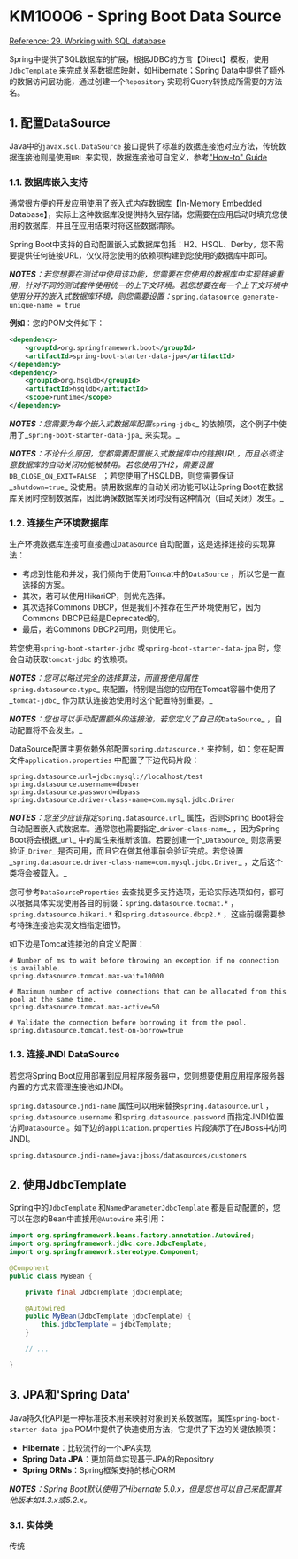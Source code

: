 # KM10006 - Spring Boot Data Source

[Reference: 29. Working with SQL database](https://docs.spring.io/spring-boot/docs/current/reference/html/boot-features-sql.html)

Spring中提供了SQL数据库的扩展，根据JDBC的方言【Direct】模板，使用`JdbcTemplate` 来完成关系数据库映射，如Hibernate；Spring Data中提供了额外的数据访问层功能，通过创建一个`Repository` 实现将Query转换成所需要的方法名。

## 1. 配置DataSource

Java中的`javax.sql.DataSource` 接口提供了标准的数据连接池对应方法，传统数据连接池则是使用`URL` 来实现，数据连接池可自定义，参考["How-to" Guide](https://docs.spring.io/spring-boot/docs/current/reference/html/howto-data-access.html#howto-configure-a-datasource)

### 1.1. 数据库嵌入支持

通常很方便的开发应用使用了嵌入式内存数据库【In-Memory Embedded Database】，实际上这种数据库没提供持久层存储，您需要在应用启动时填充您使用的数据库，并且在应用结束时将这些数据清除。

Spring Boot中支持的自动配置嵌入式数据库包括：H2、HSQL、Derby，您不需要提供任何链接URL，仅仅将您使用的依赖项构建到您使用的数据库中即可。

_**NOTES**：若您想要在测试中使用该功能，您需要在您使用的数据库中实现链接重用，针对不同的测试套件使用统一的上下文环境。若您想要在每一个上下文环境中使用分开的嵌入式数据库环境，则您需要设置：_`spring.datasource.generate-unique-name = true`

**例如**：您的POM文件如下：

```xml
<dependency>
    <groupId>org.springframework.boot</groupId>
    <artifactId>spring-boot-starter-data-jpa</artifactId>
</dependency>
<dependency>
    <groupId>org.hsqldb</groupId>
    <artifactId>hsqldb</artifactId>
    <scope>runtime</scope>
</dependency>
```

_**NOTES**：您需要为每个嵌入式数据库配置_`spring-jdbc`_ 的依赖项，这个例子中使用了_`spring-boot-starter-data-jpa`_ 来实现。_

_**NOTES**：不论什么原因，您都需要配置嵌入式数据库中的链接URL，而且必须注意数据库的自动关闭功能被禁用。若您使用了H2，需要设置_`DB_CLOSE_ON_EXIT=FALSE`_ ；若您使用了HSQLDB，则您需要保证_`shutdown=true`_ 没使用。禁用数据库的自动关闭功能可以让Spring Boot在数据库关闭时控制数据库，因此确保数据库关闭时没有这种情况（自动关闭）发生。_

### 1.2. 连接生产环境数据库

生产环境数据库连接可直接通过`DataSource` 自动配置，这是选择连接的实现算法：

* 考虑到性能和并发，我们倾向于使用Tomcat中的`DataSource` ，所以它是一直选择的方案。
* 其次，若可以使用HikariCP，则优先选择。
* 其次选择Commons DBCP，但是我们不推荐在生产环境使用它，因为Commons DBCP已经是Deprecated的。
* 最后，若Commons DBCP2可用，则使用它。

若您使用`spring-boot-starter-jdbc` 或`spring-boot-starter-data-jpa` 时，您会自动获取`tomcat-jdbc` 的依赖项。

_**NOTES**：您可以略过完全的选择算法，而直接使用属性_`spring.datasource.type`_ 来配置，特别是当您的应用在Tomcat容器中使用了_`tomcat-jdbc`_ 作为默认连接池使用时这个配置特别重要。_

_**NOTES**：您也可以手动配置额外的连接池，若您定义了自己的_`DataSource`_ ，自动配置将不会发生。_

DataSource配置主要依赖外部配置`spring.datasource.*` 来控制，如：您在配置文件`application.properties` 中配置了下边代码片段：

```
spring.datasource.url=jdbc:mysql://localhost/test
spring.datasource.username=dbuser
spring.datasource.password=dbpass
spring.datasource.driver-class-name=com.mysql.jdbc.Driver
```

_**NOTES**：您至少应该指定_`spring.datasource.url`_ 属性，否则Spring Boot将会自动配置嵌入式数据库。通常您也需要指定_`driver-class-name`_ ，因为Spring Boot将会根据_`url`_ 中的属性来推断该值。若要创建一个_`DataSource`_ 则您需要验证_`Driver`_ 是否可用，而且它在做其他事前会验证完成。若您设置_`spring.datasource.driver-class-name=com.mysql.jdbc.Driver`_ ，之后这个类将会被载入。_

您可参考`DataSourceProperties` 去查找更多支持选项，无论实际选项如何，都可以根据具体实现使用各自的前缀：`spring.datasource.tocmat.*` ，`spring.datasource.hikari.*` 和`spring.datasource.dbcp2.*` ，这些前缀需要参考特殊连接池实现文档指定细节。

如下边是Tomcat连接池的自定义配置：

```
# Number of ms to wait before throwing an exception if no connection is available.
spring.datasource.tomcat.max-wait=10000

# Maximum number of active connections that can be allocated from this pool at the same time.
spring.datasource.tomcat.max-active=50

# Validate the connection before borrowing it from the pool.
spring.datasource.tomcat.test-on-borrow=true
```

### 1.3. 连接JNDI DataSource

若您将Spring Boot应用部署到应用程序服务器中，您则想要使用应用程序服务器内置的方式来管理连接池如JNDI。

`spring.datasource.jndi-name` 属性可以用来替换`spring.datasource.url` ，`spring.datasource.username` 和`spring.datasource.password` 而指定JNDI位置访问`DataSource` 。如下边的`application.properties` 片段演示了在JBoss中访问JNDI。

```
spring.datasource.jndi-name=java:jboss/datasources/customers
```

## 2. 使用JdbcTemplate

Spring中的`JdbcTemplate` 和`NamedParameterJdbcTemplate` 都是自动配置的，您可以在您的Bean中直接用`@Autowire` 来引用：

```java
import org.springframework.beans.factory.annotation.Autowired;
import org.springframework.jdbc.core.JdbcTemplate;
import org.springframework.stereotype.Component;

@Component
public class MyBean {

    private final JdbcTemplate jdbcTemplate;

    @Autowired
    public MyBean(JdbcTemplate jdbcTemplate) {
        this.jdbcTemplate = jdbcTemplate;
    }

    // ...

}
```

## 3. JPA和'Spring Data'

Java持久化API是一种标准技术用来映射对象到关系数据库，属性`spring-boot-starter-data-jpa` POM中提供了快速使用方法，它提供了下边的关键依赖项：

* **Hibernate**：比较流行的一个JPA实现
* **Spring Data JPA**：更加简单实现基于JPA的Repository
* **Spring ORMs**：Spring框架支持的核心ORM

_**NOTES**：Spring Boot默认使用了Hibernate 5.0.x，但是您也可以自己来配置其他版本如4.3.x或5.2.x。_

### 3.1. 实体类

传统



